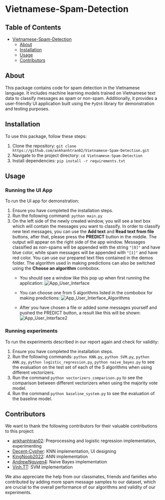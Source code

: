 # Vietnamese-Spam-Detection <a name="vietnamese-spam-detection"></a>

## Table of Contents
* [Vietnamese-Spam-Detection](#vietnamese-spam-detection)
	* [About](#about)
	* [Installation](#installation)
	* [Usage](#usage)
   	* [Contributors](#contributors)


## About <a name="about"></a>

This package contains code for spam detection in the Vietnamese language. It includes machine learning models trained on Vietnamese text data to classify messages as spam or non-spam. Additionally, it provides a user-friendly UI application built using the `PyQt6` library for demonstration and testing purposes.


## Installation <a name="installation"></a>

To use this package, follow these steps:

1. Clone the repository: `git clone https://github.com/ankhanhtran02/Vietnamese-Spam-Detection.git`
2. Navigate to the project directory: `cd Vietnamese-Spam-Detection`
3. Install dependencies: `pip install -r requirements.txt`

## Usage <a name="usage"></a>

### Running the UI App

To run the UI app for demonstration:

1. Ensure you have completed the installation steps.
2. Run the following command: `python main.py`
3. On the left side of the newly created window, you will see a text box which will contain the messages you want to classify. In order to classify new text messages, you can use the **Add text** and **Read text from file** buttons, after that, please press the **PREDICT** button in the middle. The output will appear on the right side of the app window. Messages classified as non-spams will be appended with the string `"[0]"` and have blue color, while spam messages will be appended with `"[1]"` and have red color. You can use our prepared text files contained in the demos folder. The algorithm used in making predictions can also be switched using the **Choose an algorithm** combobox.
	* You should see a window like this pop up when first running the application:
![App_User_Interface](pictures/App_User_Interface.png)

	* You can choose one from 5 algorithms listed in the combobox for making predictions:
![App_User_Interface_Algorithms](pictures/App_User_Interface_Algorithms.png)

	* After you have chosen a file or added some messages yourself and pushed the PREDICT button, a result like this will be shown:
![App_User_Interface2](pictures/App_User_Interface2.png)

### Running experiments

To run the experiments described in our report again and check for validity:
1. Ensure you have completed the installation steps.
2. Run the following commands: `python KNN.py`, `python SVM.py`, `python ANN.py`, `python logistic_regression.py`, `python naive_bayes.py` to see the evaluation on the test set of each of the 5 algorithms when using different vectorizers.
3. Run the command `python vectorizers_comparison.py` to see the comparison between different vectorizers when using the majority vote model.
4. Run the command `python baseline_system.py` to see the evaluation of the baseline model.

## Contributors <a name="contributors"></a>
We want to thank the following contributors for their valuable contributions to this project:
- [ankhanhtran02](https://github.com/ankhanhtran02): Preprocessing and logistic regression implementation, experimenting
- [Decent-Cypher](https://github.com/Decent-Cypher): KNN implementation, UI designing
- [KingNoob2022](https://github.com/KingNoob2022): ANN implementation
- [AndrewNguyen4](https://github.com/AndrewNguyen4): Naive Bayes implementation
- [Vinh.TT](https://www.facebook.com/vinh.truongtuan): SVM implementation

We also appreciate the help from our classmates, friends and families who contributed by adding more spam message samples to our dataset, which are crucial to the overall performance of our algorithms and validity of our experiments.

